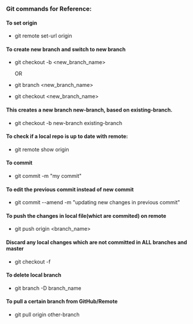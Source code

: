 ### Git commands for Reference:

#### To set origin 
  * git remote set-url origin <clone-url-from-gitlab>
 
#### To create new branch and switch to new branch
  * git checkout -b <new_branch_name>
    
    OR
  * git branch <new_branch_name>
  * git checkout <new_branch_name>

#### This creates a new branch new-branch, based on existing-branch.
  * git checkout -b new-branch existing-branch
  
#### To check if a local repo is up to date with remote:
  * git remote show origin
   
#### To commit
  * git commit -m "my commit"
   
#### To edit the previous commit instead of new commit
  * git commit --amend -m "updating new changes in previous commit"

#### To push the changes in local file(whict are commited) on remote
  * git push origin <branch_name>
   
#### Discard any local changes which are not committed in ALL branches and master
  * git checkout -f
#### To delete local branch
  * git branch -D branch_name
 
#### To pull a certain branch from GitHub/Remote
  * git pull origin other-branch

